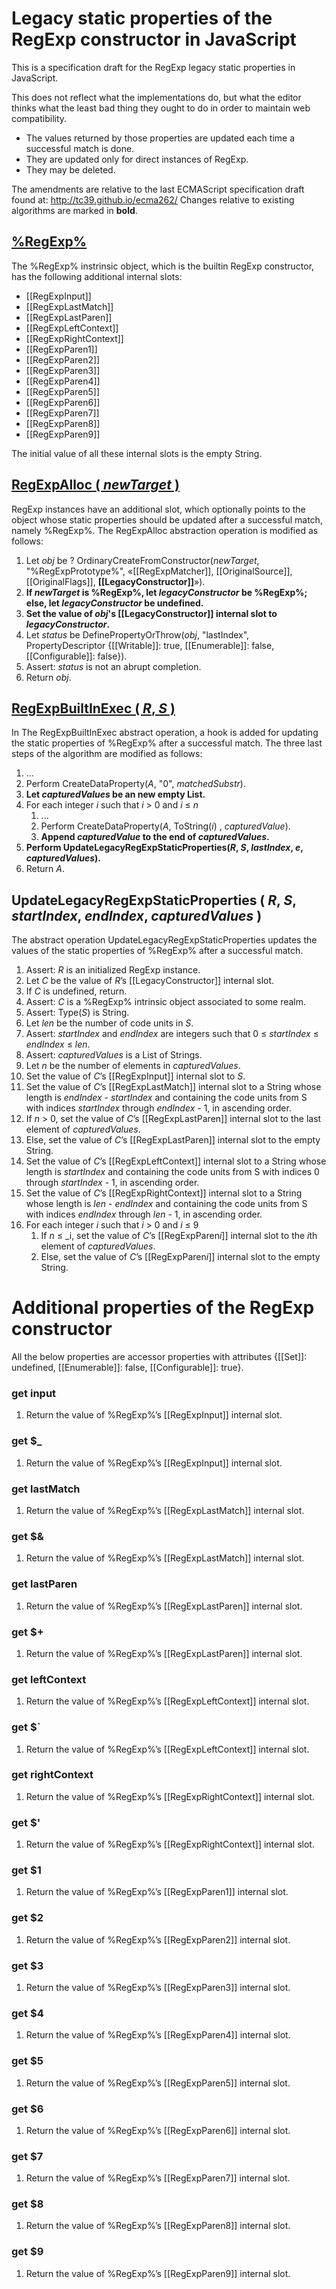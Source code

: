 # Legacy static properties of the RegExp constructor in JavaScript

This is a specification draft for the RegExp legacy static properties in JavaScript.

This does not reflect what the implementations do, but what the editor thinks what the least bad thing they ought to do in order to maintain web compatibility.

* The values returned by those properties are updated each time a successful match is done.
* They are updated only for direct instances of RegExp.
* They may be deleted.


The amendments are relative to the last ECMAScript specification draft found at: http://tc39.github.io/ecma262/
Changes relative to existing algorithms  are marked in **bold**.

## [%RegExp%](http://tc39.github.io/ecma262/#sec-regexp-constructor)

The %RegExp% instrinsic object, which is the builtin RegExp constructor, has the following additional internal slots:

* [[RegExpInput]]
* [[RegExpLastMatch]]
* [[RegExpLastParen]]
* [[RegExpLeftContext]]
* [[RegExpRightContext]]
* [[RegExpParen1]]
* [[RegExpParen2]]
* [[RegExpParen3]]
* [[RegExpParen4]]
* [[RegExpParen5]]
* [[RegExpParen6]]
* [[RegExpParen7]]
* [[RegExpParen8]]
* [[RegExpParen9]]

The initial value of all these internal slots is the empty String.


## [RegExpAlloc ( _newTarget_ )](http://tc39.github.io/ecma262/#sec-regexpalloc)

RegExp instances have an additional slot, which optionally points to the object whose static properties should be updated after a successful match, namely %RegExp%. The RegExpAlloc abstraction operation is modified as follows:

1. Let _obj_ be ? OrdinaryCreateFromConstructor(_newTarget_, "%RegExpPrototype%", «[[RegExpMatcher]], [[OriginalSource]], [[OriginalFlags]], **[[LegacyConstructor]]**»).
1. **If _newTarget_ is %RegExp%, let _legacyConstructor_ be %RegExp%; else, let _legacyConstructor_ be __undefined__.**
1. **Set the value of _obj_'s [[LegacyConstructor]] internal slot to _legacyConstructor_.**
2. Let _status_ be DefinePropertyOrThrow(_obj_, "lastIndex", PropertyDescriptor {[[Writable]]: true, [[Enumerable]]: false, [[Configurable]]: false}).
3. Assert: _status_ is not an abrupt completion.
4. Return _obj_.


## [RegExpBuiltInExec ( _R_, _S_ )](http://tc39.github.io/ecma262/#sec-regexpbuiltinexec)

In The RegExpBuiltInExec abstract operation, a hook is added for updating the static properties of %RegExp% after a successful match. The three last steps of the algorithm are modified as follows:

1. ...
1. Perform CreateDataProperty(_A_, "0", _matchedSubstr_).
1. **Let _capturedValues_ be an new empty List.**
1. For each integer _i_ such that _i_ > 0 and _i_ ≤ _n_
    1. ...
    1. Perform CreateDataProperty(_A_, ToString(_i_) , _capturedValue_).
    1. **Append _capturedValue_ to the end of _capturedValues_.** 
1. **Perform UpdateLegacyRegExpStaticProperties(_R_, _S_, _lastIndex_, _e_, _capturedValues_).**
1. Return _A_.



## UpdateLegacyRegExpStaticProperties ( _R_, _S_, _startIndex_, _endIndex_, _capturedValues_ )

The abstract operation UpdateLegacyRegExpStaticProperties updates the values of the static properties of %RegExp% after a successful match.

1. Assert: _R_ is an initialized RegExp instance.
2. Let _C_ be the value of _R_’s [[LegacyConstructor]] internal slot.
1. If _C_ is undefined, return.
1. Assert: _C_ is a %RegExp% intrinsic object associated to some realm.
2. Assert: Type(_S_) is String.
3. Let _len_ be the number of code units in _S_.
4. Assert: _startIndex_ and _endIndex_ are integers such that 0 ≤ _startIndex_ ≤ _endIndex_ ≤ _len_.
5. Assert: _capturedValues_ is a List of Strings.
6. Let _n_ be the number of elements in _capturedValues_.
1. Set the value of _C_’s [[RegExpInput]] internal slot to _S_.
1. Set the value of _C_’s [[RegExpLastMatch]] internal slot to a String whose length is _endIndex_ - _startIndex_ and containing the code units from S with indices _startIndex_ through _endIndex_ - 1, in ascending order.
1. If _n_ > 0, set the value of _C_’s [[RegExpLastParen]] internal slot to the last element of _capturedValues_.
1. Else, set the value of _C_’s [[RegExpLastParen]] internal slot to the empty String.
1. Set the value of _C_’s [[RegExpLeftContext]] internal slot to a String whose length is _startIndex_ and containing the code units from S with indices 0 through _startIndex_ - 1, in ascending order.
1. Set the value of _C_’s [[RegExpRightContext]] internal slot to a String whose length is _len_ - _endIndex_ and containing the code units from S with indices _endIndex_ through _len_ - 1, in ascending order.
1. For each integer _i_ such that _i_ > 0 and _i_ ≤ 9
    1. If _n_ ≤ _i, set the value of _C_’s [[RegExpParen<i>i</i>]] internal slot to the <i>i</i>th element of _capturedValues_.
    1. Else, set the value of _C_’s [[RegExpParen<i>i</i>]] internal slot to the empty String.
    
Additional properties of the RegExp constructor
================================================

All the below properties are accessor properties with attributes {[[Set]]: undefined, [[Enumerable]]: false, [[Configurable]]: true}.

### get input

1. Return the value of %RegExp%’s [[RegExpInput]] internal slot.

### get $_

1. Return the value of %RegExp%’s [[RegExpInput]] internal slot.

### get lastMatch

1. Return the value of %RegExp%’s [[RegExpLastMatch]] internal slot.

### get $&

1. Return the value of %RegExp%’s [[RegExpLastMatch]] internal slot.

### get lastParen

1. Return the value of %RegExp%’s [[RegExpLastParen]] internal slot.

### get $+

1. Return the value of %RegExp%’s [[RegExpLastParen]] internal slot.

### get leftContext

1. Return the value of %RegExp%’s [[RegExpLeftContext]] internal slot.

### get $`

1. Return the value of %RegExp%’s [[RegExpLeftContext]] internal slot.

### get rightContext

1. Return the value of %RegExp%’s [[RegExpRightContext]] internal slot.

### get $'

1. Return the value of %RegExp%’s [[RegExpRightContext]] internal slot.

### get $1

1. Return the value of %RegExp%’s [[RegExpParen1]] internal slot.

### get $2

1. Return the value of %RegExp%’s [[RegExpParen2]] internal slot.

### get $3

1. Return the value of %RegExp%’s [[RegExpParen3]] internal slot.

### get $4

1. Return the value of %RegExp%’s [[RegExpParen4]] internal slot.

### get $5

1. Return the value of %RegExp%’s [[RegExpParen5]] internal slot.

### get $6

1. Return the value of %RegExp%’s [[RegExpParen6]] internal slot.

### get $7

1. Return the value of %RegExp%’s [[RegExpParen7]] internal slot.

### get $8

1. Return the value of %RegExp%’s [[RegExpParen8]] internal slot.

### get $9

1. Return the value of %RegExp%’s [[RegExpParen9]] internal slot.

